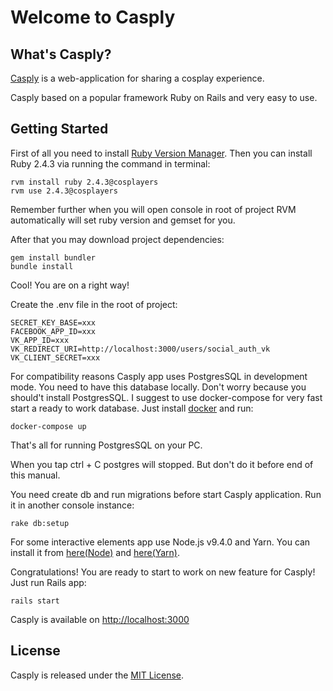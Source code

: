 # Welcome to Casply

## What's Casply?

[Casply](https://www.casply.com) is a web-application for sharing a cosplay experience.

Casply based on a popular framework Ruby on Rails and very easy to use. 

## Getting Started

First of all you need to install [Ruby Version Manager](https://rvm.io/rvm/install).
Then you can install Ruby 2.4.3 via running the command in terminal:

```
rvm install ruby 2.4.3@cosplayers
rvm use 2.4.3@cosplayers
```

Remember further when you will open console in root of project
RVM automatically will set ruby version and gemset for you.

After that you may download project dependencies:

```
gem install bundler
bundle install
```

Cool! You are on a right way!

Create the .env file in the root of project:

```
SECRET_KEY_BASE=xxx
FACEBOOK_APP_ID=xxx
VK_APP_ID=xxx
VK_REDIRECT_URI=http://localhost:3000/users/social_auth_vk
VK_CLIENT_SECRET=xxx
```

For compatibility reasons Casply app uses PostgresSQL in development mode.
You need to have this database locally. 
Don't worry because you should't install PostgresSQL.
I suggest to use docker-compose for very fast start a ready to work database.
Just install [docker](https://www.docker.com/community-edition#/download) and run:

```
docker-compose up
```

That's all for running PostgresSQL on your PC.

When you tap ctrl + C postgres will stopped.
But don't do it before end of this manual.

You need create db and run migrations before start Casply application.
Run it in another console instance:

```
rake db:setup
```

For some interactive elements app use Node.js v9.4.0 and Yarn. 
You can install it from [here(Node)](https://nodejs.org/dist/v9.4.0/) and [here(Yarn)](https://yarnpkg.com/en/docs/install#mac-stable).

Congratulations! You are ready to start to work on new feature for Casply!
Just run Rails app:

```
rails start
```

Casply is available on
[http://localhost:3000](http://localhost:3000)

## License

Casply is released under the [MIT License](https://opensource.org/licenses/MIT).